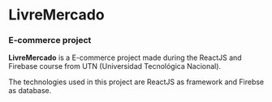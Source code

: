 # LivreMercado

### E-commerce project

**LivreMercado** is a E-commerce project made during the ReactJS and Firebase course from UTN (Universidad Tecnológica Nacional).

The technologies used in this project are ReactJS as framework and Firebse as database. 
